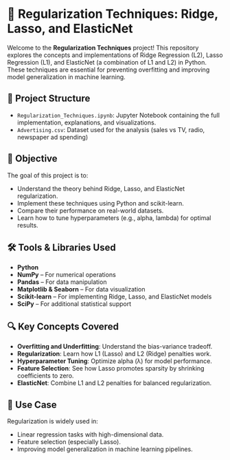 # 📌 Regularization Techniques: Ridge, Lasso, and ElasticNet

Welcome to the **Regularization Techniques** project! This repository explores the concepts and implementations of Ridge Regression (L2), Lasso Regression (L1), and ElasticNet (a combination of L1 and L2) in Python. These techniques are essential for preventing overfitting and improving model generalization in machine learning.

## 📂 Project Structure

- `Regularization_Techniques.ipynb`: Jupyter Notebook containing the full implementation, explanations, and visualizations.  
- `Advertising.csv`: Dataset used for the analysis (sales vs TV, radio, newspaper ad spending) 

## 🎯 Objective

The goal of this project is to:  
- Understand the theory behind Ridge, Lasso, and ElasticNet regularization.  
- Implement these techniques using Python and scikit-learn.  
- Compare their performance on real-world datasets.  
- Learn how to tune hyperparameters (e.g., alpha, lambda) for optimal results.  

## 🛠️ Tools & Libraries Used

- **Python**  
- **NumPy** – For numerical operations  
- **Pandas** – For data manipulation  
- **Matplotlib & Seaborn** – For data visualization  
- **Scikit-learn** – For implementing Ridge, Lasso, and ElasticNet models  
- **SciPy** – For additional statistical support  

## 🔍 Key Concepts Covered

- **Overfitting and Underfitting**: Understand the bias-variance tradeoff.  
- **Regularization**: Learn how L1 (Lasso) and L2 (Ridge) penalties work.  
- **Hyperparameter Tuning**: Optimize alpha (λ) for model performance.  
- **Feature Selection**: See how Lasso promotes sparsity by shrinking coefficients to zero.  
- **ElasticNet**: Combine L1 and L2 penalties for balanced regularization.  

## 💼 Use Case

Regularization is widely used in:  
- Linear regression tasks with high-dimensional data.  
- Feature selection (especially Lasso).  
- Improving model generalization in machine learning pipelines.
